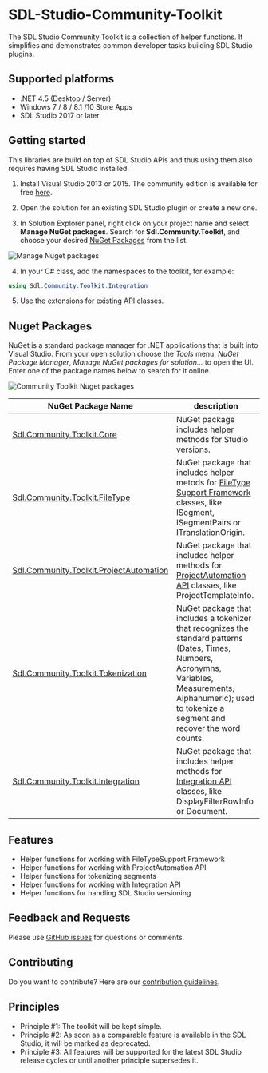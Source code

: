 SDL-Studio-Community-Toolkit
===========

The SDL Studio Community Toolkit is a collection of helper functions. It simplifies and demonstrates common developer tasks building SDL Studio plugins.
## Supported platforms

* .NET 4.5 (Desktop / Server)
* Windows 7 / 8 / 8.1 /10 Store Apps
* SDL Studio 2017 or later

## Getting started

This libraries are build on top of SDL Studio APIs and thus using them also requires having SDL Studio installed.

1. Install Visual Studio 2013 or 2015. The community edition is available for free [here](https://www.visualstudio.com/).

2. Open the solution for an existing SDL Studio plugin or create a new one.

3. In Solution Explorer panel, right click on your project name and select **Manage NuGet packages**. Search for **Sdl.Community.Toolkit**, and choose your desired [NuGet Packages](https://www.nuget.org/packages?q=Sdl.Community.Toolkit) from the list.

![Manage Nuget packages](https://github.com/sdl/SDL-Studio-Community-Toolkit/blob/master/Resources/ManageNugetPackages.png)

4. In your C# class, add the namespaces to the toolkit, for example:

```c#
using Sdl.Community.Toolkit.Integration
```

5. Use the extensions for existing API classes.

## Nuget Packages

NuGet is a standard package manager for .NET applications that is built into Visual Studio. From your open solution choose the *Tools* menu, *NuGet Package Manager*, *Manage NuGet packages for solution...* to open the UI.  Enter one of the package names below to search for it online.

![Community Toolkit Nuget packages](https://github.com/sdl/SDL-Studio-Community-Toolkit/blob/master/Resources/nuget-packages.png)

| NuGet Package Name | description |
| --- | --- |
| [Sdl.Community.Toolkit.Core](https://www.nuget.org/packages/Sdl.Community.Toolkit.Core/) | NuGet package includes helper methods for Studio versions. |
| [Sdl.Community.Toolkit.FileType](https://www.nuget.org/packages/Sdl.Community.Toolkit.FileType/) | NuGet package that includes helper metods for [FileType Support Framework](http://producthelp.sdl.com/SDK/FileTypeSupport/4.0/html/1f5584af-9763-46ff-894b-08127a2421a7.htm) classes, like ISegment, ISegmentPairs or ITranslationOrigin. |
| [Sdl.Community.Toolkit.ProjectAutomation](https://www.nuget.org/packages/Sdl.Community.Toolkit.ProjectAutomation/) | NuGet package that includes helper methods for [ProjectAutomation API](http://producthelp.sdl.com/SDK/ProjectAutomationApi/4.0/html/b986e77a-82d2-4049-8610-5159c55fddd3.htm) classes, like ProjectTemplateInfo. |
| [Sdl.Community.Toolkit.Tokenization](https://www.nuget.org/packages/Sdl.Community.Toolkit.Tokenization/) | NuGet package that includes a tokenizer that recognizes the standard patterns (Dates, Times, Numbers, Acronymns, Variables, Measurements, Alphanumeric); used to tokenize a segment and recover the word counts.  |
| [Sdl.Community.Toolkit.Integration](https://www.nuget.org/packages/Sdl.Community.Toolkit.Integration/) |  NuGet package that includes helper methods for [Integration API](http://producthelp.sdl.com/SDK/StudioIntegrationApi/4.1/html/135dcb1c-535b-46a9-8063-b83be4a06d82.htm) classes, like DisplayFilterRowInfo or Document. |

## Features
* Helper functions for working with FileTypeSupport Framework
* Helper functions for working with ProjectAutomation API
* Helper functions for tokenizing segments
* Helper functions for working with Integration API
* Helper functions for handling SDL Studio versioning

## Feedback and Requests

Please use [GitHub issues](https://github.com/sdl/SDL-Studio-Community-Toolkit/issues) for questions or comments.

## Contributing
Do you want to contribute? Here are our [contribution guidelines](https://github.com/sdl/SDL-Studio-Community-Toolkit/blob/master/contributing.md).

## Principles

 - Principle #1: The toolkit will be kept simple.
 - Principle #2: As soon as a comparable feature is available in the SDL Studio, it will be marked as deprecated.
 - Principle #3: All features will be supported for the latest SDL Studio release cycles or until another principle supersedes it.

